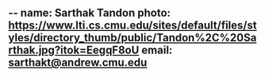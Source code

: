 --
name: Sarthak Tandon
photo: https://www.lti.cs.cmu.edu/sites/default/files/styles/directory_thumb/public/Tandon%2C%20Sarthak.jpg?itok=EegqF8oU
email: sarthakt@andrew.cmu.edu
--
